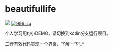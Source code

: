 # beautifullife

[![](https://jitpack.io/v/yzbzz/beautifullife.svg)](https://jitpack.io/#yzbzz/beautifullife)
[![996.icu](https://img.shields.io/badge/link-996.icu-red.svg)](https://996.icu)

个人学习用的小DEMO，请切换到kotlin分支运行项目。

二行有效代码实现一个界面，了解一下^_^

